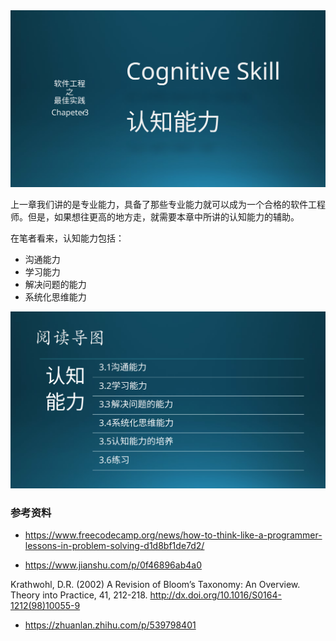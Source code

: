 


<img src="img/Slide1.SVG"/>

上一章我们讲的是专业能力，具备了那些专业能力就可以成为一个合格的软件工程师。但是，如果想往更高的地方走，就需要本章中所讲的认知能力的辅助。

在笔者看来，认知能力包括：
- 沟通能力
- 学习能力
- 解决问题的能力
- 系统化思维能力

<img src="img/Slide2.SVG"/>



### 参考资料

- https://www.freecodecamp.org/news/how-to-think-like-a-programmer-lessons-in-problem-solving-d1d8bf1de7d2/

- https://www.jianshu.com/p/0f46896ab4a0

Krathwohl, D.R. (2002) A Revision of Bloom’s Taxonomy: An Overview. Theory into Practice, 41, 212-218. http://dx.doi.org/10.1016/S0164-1212(98)10055-9

- https://zhuanlan.zhihu.com/p/539798401
